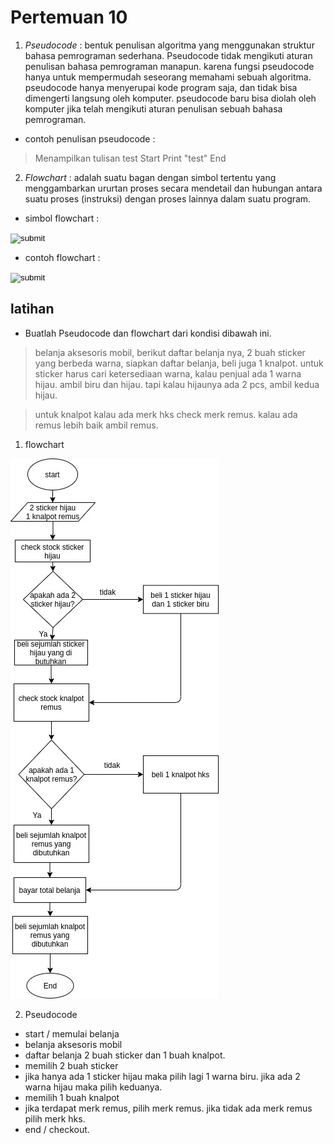 # Pertemuan 10

1. _Pseudocode_ : bentuk penulisan algoritma yang menggunakan struktur bahasa pemrograman sederhana. Pseudocode tidak mengikuti aturan penulisan bahasa pemrograman manapun. karena fungsi pseudocode hanya untuk mempermudah seseorang memahami sebuah algoritma. pseudocode hanya menyerupai kode program saja, dan tidak bisa dimengerti langsung oleh komputer. pseudocode baru bisa diolah oleh komputer jika telah mengikuti aturan penulisan sebuah bahasa pemrograman.

- contoh penulisan pseudocode :

> Menampilkan tulisan test
> Start
>   Print "test"
> End

2. _Flowchart_ : adalah suatu bagan dengan simbol tertentu yang menggambarkan ururtan proses secara mendetail dan hubungan antara suatu proses (instruksi) dengan proses lainnya dalam suatu program.

- simbol flowchart :

<input type="image" src="Simbol-Flowchart-1002x1024.jpg" alt="submit" > </input>

- contoh flowchart :

<input type="image" src="System-Flowchart-2.jpg" alt="submit" > </input>

## latihan

- Buatlah Pseudocode dan flowchart dari kondisi dibawah ini.

> belanja aksesoris mobil, berikut daftar belanja nya, 2 buah sticker yang berbeda warna, siapkan daftar belanja, beli juga 1 knalpot. untuk sticker harus cari ketersediaan warna, kalau penjual ada 1 warna hijau. ambil biru dan hijau. tapi kalau hijaunya ada 2 pcs, ambil kedua hijau.

> untuk knalpot kalau ada merk hks check merk remus.
kalau ada remus lebih baik ambil remus.

1. flowchart

![Pic1](Pertemuan10.jpg)

2. Pseudocode

- start / memulai belanja
- belanja aksesoris mobil
- daftar belanja 2 buah sticker dan 1 buah knalpot.
- memilih 2 buah sticker
- jika hanya ada 1 sticker hijau maka pilih lagi 1 warna biru. jika ada 2 warna hijau maka pilih keduanya.
- memilih 1 buah knalpot
- jika terdapat merk remus, pilih merk remus. jika tidak ada merk remus pilih merk hks.
- end / checkout.

